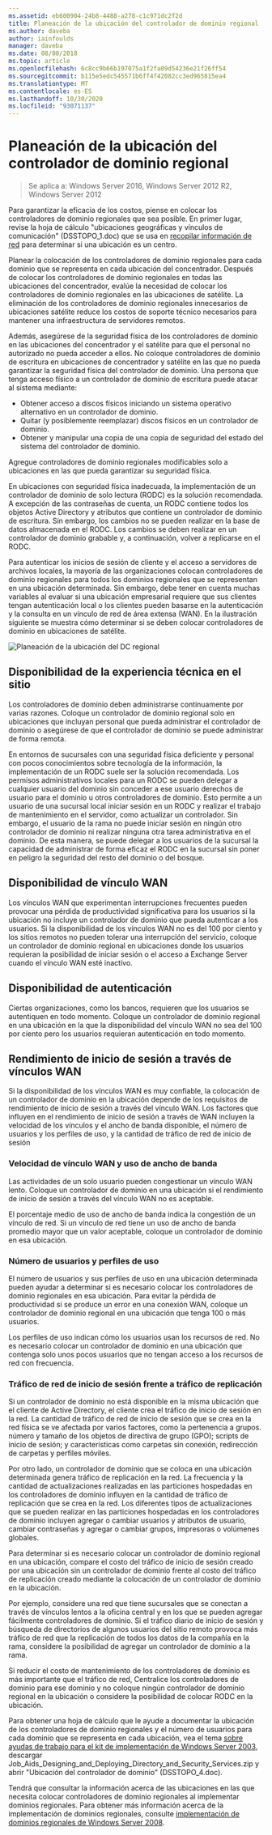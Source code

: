 ```yaml
---
ms.assetid: eb600904-24b8-4488-a278-c1c971dc2f2d
title: Planeación de la ubicación del controlador de dominio regional
ms.author: daveba
author: iainfoulds
manager: daveba
ms.date: 08/08/2018
ms.topic: article
ms.openlocfilehash: 6c8cc9b66b197075a1f2fa09d54236e21f26ff54
ms.sourcegitcommit: b115e5edc545571b6ff4f42082cc3ed965815ea4
ms.translationtype: MT
ms.contentlocale: es-ES
ms.lasthandoff: 10/30/2020
ms.locfileid: "93071137"
---
```

# <a name="planning-regional-domain-controller-placement"></a>Planeación de la ubicación del controlador de dominio regional

> Se aplica a: Windows Server 2016, Windows Server 2012 R2, Windows Server 2012

Para garantizar la eficacia de los costos, piense en colocar los controladores de dominio regionales que sea posible. En primer lugar, revise la hoja de cálculo "ubicaciones geográficas y vínculos de comunicación" (DSSTOPO_1.doc) que se usa en [recopilar información de red](../../ad-ds/plan/Collecting-Network-Information.md) para determinar si una ubicación es un centro.

Planear la colocación de los controladores de dominio regionales para cada dominio que se representa en cada ubicación del concentrador. Después de colocar los controladores de dominio regionales en todas las ubicaciones del concentrador, evalúe la necesidad de colocar los controladores de dominio regionales en las ubicaciones de satélite. La eliminación de los controladores de dominio regionales innecesarios de ubicaciones satélite reduce los costos de soporte técnico necesarios para mantener una infraestructura de servidores remotos.

Además, asegúrese de la seguridad física de los controladores de dominio en las ubicaciones del concentrador y el satélite para que el personal no autorizado no pueda acceder a ellos. No coloque controladores de dominio de escritura en ubicaciones de concentrador y satélite en las que no pueda garantizar la seguridad física del controlador de dominio. Una persona que tenga acceso físico a un controlador de dominio de escritura puede atacar al sistema mediante:

- Obtener acceso a discos físicos iniciando un sistema operativo alternativo en un controlador de dominio.
- Quitar (y posiblemente reemplazar) discos físicos en un controlador de dominio.
- Obtener y manipular una copia de una copia de seguridad del estado del sistema del controlador de dominio.

Agregue controladores de dominio regionales modificables solo a ubicaciones en las que pueda garantizar su seguridad física.

En ubicaciones con seguridad física inadecuada, la implementación de un controlador de dominio de solo lectura (RODC) es la solución recomendada. A excepción de las contraseñas de cuenta, un RODC contiene todos los objetos Active Directory y atributos que contiene un controlador de dominio de escritura. Sin embargo, los cambios no se pueden realizar en la base de datos almacenada en el RODC. Los cambios se deben realizar en un controlador de dominio grabable y, a continuación, volver a replicarse en el RODC.

Para autenticar los inicios de sesión de cliente y el acceso a servidores de archivos locales, la mayoría de las organizaciones colocan controladores de dominio regionales para todos los dominios regionales que se representan en una ubicación determinada. Sin embargo, debe tener en cuenta muchas variables al evaluar si una ubicación empresarial requiere que sus clientes tengan autenticación local o los clientes pueden basarse en la autenticación y la consulta en un vínculo de red de área extensa (WAN). En la ilustración siguiente se muestra cómo determinar si se deben colocar controladores de dominio en ubicaciones de satélite.

![Planeación de la ubicación del DC regional](media/Planning-Regional-Domain-Controller-Placement/49892c8c-2c99-4aab-92ba-808dbc8048e2.gif)

## <a name="onsite-technical-expertise-availability"></a>Disponibilidad de la experiencia técnica en el sitio

Los controladores de dominio deben administrarse continuamente por varias razones. Coloque un controlador de dominio regional solo en ubicaciones que incluyan personal que pueda administrar el controlador de dominio o asegúrese de que el controlador de dominio se puede administrar de forma remota.

En entornos de sucursales con una seguridad física deficiente y personal con pocos conocimientos sobre tecnología de la información, la implementación de un RODC suele ser la solución recomendada. Los permisos administrativos locales para un RODC se pueden delegar a cualquier usuario del dominio sin conceder a ese usuario derechos de usuario para el dominio u otros controladores de dominio. Esto permite a un usuario de una sucursal local iniciar sesión en un RODC y realizar el trabajo de mantenimiento en el servidor, como actualizar un controlador. Sin embargo, el usuario de la rama no puede iniciar sesión en ningún otro controlador de dominio ni realizar ninguna otra tarea administrativa en el dominio. De esta manera, se puede delegar a los usuarios de la sucursal la capacidad de administrar de forma eficaz el RODC en la sucursal sin poner en peligro la seguridad del resto del dominio o del bosque.

## <a name="wan-link-availability"></a>Disponibilidad de vínculo WAN

Los vínculos WAN que experimentan interrupciones frecuentes pueden provocar una pérdida de productividad significativa para los usuarios si la ubicación no incluye un controlador de dominio que pueda autenticar a los usuarios. Si la disponibilidad de los vínculos WAN no es del 100 por ciento y los sitios remotos no pueden tolerar una interrupción del servicio, coloque un controlador de dominio regional en ubicaciones donde los usuarios requieran la posibilidad de iniciar sesión o el acceso a Exchange Server cuando el vínculo WAN esté inactivo.

## <a name="authentication-availability"></a>Disponibilidad de autenticación

Ciertas organizaciones, como los bancos, requieren que los usuarios se autentiquen en todo momento. Coloque un controlador de dominio regional en una ubicación en la que la disponibilidad del vínculo WAN no sea del 100 por ciento pero los usuarios requieran autenticación en todo momento.

## <a name="logon-performance-over-wan-links"></a>Rendimiento de inicio de sesión a través de vínculos WAN

Si la disponibilidad de los vínculos WAN es muy confiable, la colocación de un controlador de dominio en la ubicación depende de los requisitos de rendimiento de inicio de sesión a través del vínculo WAN. Los factores que influyen en el rendimiento de inicio de sesión a través de WAN incluyen la velocidad de los vínculos y el ancho de banda disponible, el número de usuarios y los perfiles de uso, y la cantidad de tráfico de red de inicio de sesión

### <a name="wan-link-speed-and-bandwidth-utilization"></a>Velocidad de vínculo WAN y uso de ancho de banda

Las actividades de un solo usuario pueden congestionar un vínculo WAN lento. Coloque un controlador de dominio en una ubicación si el rendimiento de inicio de sesión a través del vínculo WAN no es aceptable.

El porcentaje medio de uso de ancho de banda indica la congestión de un vínculo de red. Si un vínculo de red tiene un uso de ancho de banda promedio mayor que un valor aceptable, coloque un controlador de dominio en esa ubicación.

### <a name="number-of-users-and-usage-profiles"></a>Número de usuarios y perfiles de uso

El número de usuarios y sus perfiles de uso en una ubicación determinada pueden ayudar a determinar si es necesario colocar los controladores de dominio regionales en esa ubicación. Para evitar la pérdida de productividad si se produce un error en una conexión WAN, coloque un controlador de dominio regional en una ubicación que tenga 100 o más usuarios.

Los perfiles de uso indican cómo los usuarios usan los recursos de red. No es necesario colocar un controlador de dominio en una ubicación que contenga solo unos pocos usuarios que no tengan acceso a los recursos de red con frecuencia.

### <a name="logon-network-traffic-vs-replication-traffic"></a>Tráfico de red de inicio de sesión frente a tráfico de replicación

Si un controlador de dominio no está disponible en la misma ubicación que el cliente de Active Directory, el cliente crea el tráfico de inicio de sesión en la red. La cantidad de tráfico de red de inicio de sesión que se crea en la red física se ve afectada por varios factores, como la pertenencia a grupos. número y tamaño de los objetos de directiva de grupo (GPO); scripts de inicio de sesión; y características como carpetas sin conexión, redirección de carpetas y perfiles móviles.

Por otro lado, un controlador de dominio que se coloca en una ubicación determinada genera tráfico de replicación en la red. La frecuencia y la cantidad de actualizaciones realizadas en las particiones hospedadas en los controladores de dominio influyen en la cantidad de tráfico de replicación que se crea en la red. Los diferentes tipos de actualizaciones que se pueden realizar en las particiones hospedadas en los controladores de dominio incluyen agregar o cambiar usuarios y atributos de usuario, cambiar contraseñas y agregar o cambiar grupos, impresoras o volúmenes globales.

Para determinar si es necesario colocar un controlador de dominio regional en una ubicación, compare el costo del tráfico de inicio de sesión creado por una ubicación sin un controlador de dominio frente al costo del tráfico de replicación creado mediante la colocación de un controlador de dominio en la ubicación.

Por ejemplo, considere una red que tiene sucursales que se conectan a través de vínculos lentos a la oficina central y en los que se pueden agregar fácilmente controladores de dominio. Si el tráfico diario de inicio de sesión y búsqueda de directorios de algunos usuarios del sitio remoto provoca más tráfico de red que la replicación de todos los datos de la compañía en la rama, considere la posibilidad de agregar un controlador de dominio a la rama.

Si reducir el costo de mantenimiento de los controladores de dominio es más importante que el tráfico de red, Centralice los controladores de dominio para ese dominio y no coloque ningún controlador de dominio regional en la ubicación o considere la posibilidad de colocar RODC en la ubicación.

Para obtener una hoja de cálculo que le ayude a documentar la ubicación de los controladores de dominio regionales y el número de usuarios para cada dominio que se representa en cada ubicación, vea el tema [sobre ayudas de trabajo para el kit de implementación de Windows Server 2003](https://microsoft.com/download/details.aspx?id=9608), descargar Job_Aids_Designing_and_Deploying_Directory_and_Security_Services.zip y abrir "Ubicación del controlador de dominio" (DSSTOPO_4.doc).

Tendrá que consultar la información acerca de las ubicaciones en las que necesita colocar controladores de dominio regionales al implementar dominios regionales. Para obtener más información acerca de la implementación de dominios regionales, consulte [implementación de dominios regionales de Windows Server 2008](/previous-versions/windows/it-pro/windows-server-2008-R2-and-2008/cc755118(v=ws.10)).
